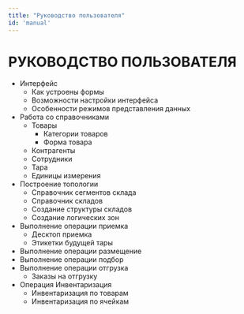 ```yaml
---
title: "Руководство пользователя"
id: 'manual'
---
```


# РУКОВОДСТВО ПОЛЬЗОВАТЕЛЯ

- Интерфейс
  - Как устроены формы
  - Возможности настройки интерфейса
  - Особенности режимов представления данных
- Работа со справочниками
  - Товары
    - Категории товаров
    - Форма товара
  - Контрагенты
  - Сотрудники
  - Тара
  - Единицы измерения
- Построение топологии
  - Справочник сегментов склада
  - Справочник складов
  - Создание структуры складов
  - Создание логических зон
- Выполнение операции приемка
  - Десктоп приемка
  - Этикетки будущей тары
- Выполнение операции размещение
- Выполнение операции подбор
- Выполнение операции отгрузка
  - Заказы на отгрузку
- Операция Инвентаризация
  - Инвентаризация по товарам
  - Инвентаризация по ячейкам

